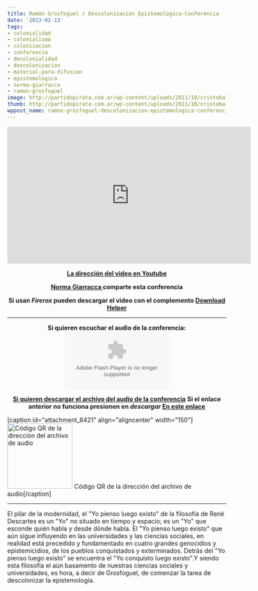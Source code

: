 ```yaml
---
title: Ramón Grosfoguel / Descolonización Epistemológica-Conferencia
date: '2013-02-13'
tags:
- colonialidad
- colonialismo
- colonizacion
- conferencia
- decolonialidad
- descolonizacion
- material-para-difusion
- epistemologica
- norma-giarracca
- ramon-grosfoguel
image: http://partidopirata.com.ar/wp-content/uploads/2011/10/cristobal-colon.png
thumb: http://partidopirata.com.ar/wp-content/uploads/2011/10/cristobal-colon-150x150.png
wppost_name: ramon-grosfoguel-descolonizacion-epistemologica-conferencia
---
```


<center>
<iframe src="http://www.youtube.com/embed/DYks4qCoZEo" height="315" width="560" allowfullscreen="" frameborder="0"></iframe></center>
<p style="text-align: center;"><strong><a href="http://youtu.be/DYks4qCoZEo" target="_blank">La dirección del video en Youtube</a></strong></p>
<p style="text-align: center;"><strong><a href="https://twitter.com/normagiarracca" target="_blank">Norma Giarracca </a> comparte esta conferencia</strong></p>
<p style="text-align: center;"><strong>Si usan <i>Firerox</i> pueden descargar el video con el complemento <a href="https://addons.mozilla.org/es/firefox/addon/video-downloadhelper/" target="_blank">Download Helper</a></strong></p>


<hr />

<center><strong>Si quieren escuchar el audio de la conferencia:</strong>
<object id="player1786520" width="240" height="133" classid="clsid:d27cdb6e-ae6d-11cf-96b8-444553540000" codebase="http://download.macromedia.com/pub/shockwave/cabs/flash/swflash.cab#version=6,0,40,0"><param name="AllowScriptAccess" value="always" /><param name="allowFullScreen" value="true" /><param name="wmode" value="transparent" /><param name="src" value="http://www.ivoox.com/playerivoox_ee_1786520_1.html" /><param name="allowfullscreen" value="true" /><param name="allowscriptaccess" value="always" /><embed id="player1786520" width="240" height="133" type="application/x-shockwave-flash" src="http://www.ivoox.com/playerivoox_ee_1786520_1.html" AllowScriptAccess="always" allowFullScreen="true" wmode="transparent" allowfullscreen="true" allowscriptaccess="always" /></object></center>
<p style="text-align: center;"><strong><a href="http://www.ivoox.com/ramon-grosfoguel-descolonizacion-epistemologica_md_1786520_1.mp3" target="_blank">Si quieren descargar el archivo del audio de la conferencia</a></strong>
<strong> Si el enlace anterior no funciona presionen en <i>descargar</i> <a href="http://www.ivoox.com/ramon-grosfoguel-descolonizacion-epistemologica-audios-mp3_rf_1786520_1.html" target="_blank">En este enlace</a></strong></p>


[caption id="attachment_8421" align="aligncenter" width="150"]<a href="http://partidopirata.com.ar/wp-content/uploads/2013/02/chart.png"><img class="size-full wp-image-8421" alt="Código QR de la dirección del archivo de audio" src="http://partidopirata.com.ar/wp-content/uploads/2013/02/chart.png" width="150" height="150" /></a> Código QR de la dirección del archivo de audio[/caption]

<hr />

El pilar de la modernidad, el "Yo pienso luego existo" de la filosofía de René Descartes es un "Yo" no situado en tiempo y espacio; es un "Yo" que esconde quién habla y desde dónde habla. El "Yo pienso luego existo" que aún sigue influyendo en las universidades y las ciencias sociales, en realidad está precedido y fundamentado en cuatro grandes genocidios y epistemicidios, de los pueblos conquistados y exterminados. Detrás del "Yo pienso luego existo" se encuentra el "Yo conquisto luego existo".Y siendo esta filosofía el aún basamento de nuestras ciencias sociales y universidades, es hora, a decir de Grosfoguel, de comenzar la tarea de descolonizar la epistemología.
